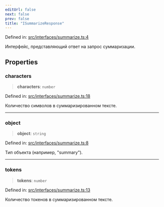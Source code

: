 ```yaml
---
editUrl: false
next: false
prev: false
title: "ISummarizeResponse"
---
```


Defined in: [src/interfaces/summarize.ts:4](https://github.com/zloishavrin/gigachat-node/blob/4d407d5ec44fd7231be5e6791fef0440e51d136d/src/interfaces/summarize.ts#L4)

Интерфейс, представляющий ответ на запрос суммаризации.

## Properties

### characters

> **characters**: `number`

Defined in: [src/interfaces/summarize.ts:18](https://github.com/zloishavrin/gigachat-node/blob/4d407d5ec44fd7231be5e6791fef0440e51d136d/src/interfaces/summarize.ts#L18)

Количество символов в суммаризированном тексте.

***

### object

> **object**: `string`

Defined in: [src/interfaces/summarize.ts:8](https://github.com/zloishavrin/gigachat-node/blob/4d407d5ec44fd7231be5e6791fef0440e51d136d/src/interfaces/summarize.ts#L8)

Тип объекта (например, "summary").

***

### tokens

> **tokens**: `number`

Defined in: [src/interfaces/summarize.ts:13](https://github.com/zloishavrin/gigachat-node/blob/4d407d5ec44fd7231be5e6791fef0440e51d136d/src/interfaces/summarize.ts#L13)

Количество токенов в суммаризированном тексте.
